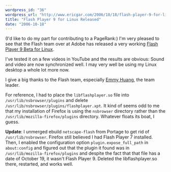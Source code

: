 ```yaml
---
wordpress_id: "36"
wordpress_url: "http://www.ericgar.com/2006/10/18/flash-player-9-for-linux-released/"
title: "Flash Player 9 for Linux Released"
date: "2006-10-18"
---
```

(I'd like to do my part for contributing to a PageRank:) I'm very pleased to see that the Flash team over at Adobe has released a very working <a href="http://labs.adobe.com/technologies/flashplayer9/">Flash Player 9 Beta for Linux</a>.

I've tested it on a few videos in YouTube and the results are obvious: Sound and video are now synchronized well. I may very well be using my Linux desktop a whole lot more now.

I give a big thanks to the Flash team, especially <a href="http://weblogs.macromedia.com/emmy/archives/2006/10/beta_refresh_on.cfm">Emmy Huang</a>, the team leader.

For reference, I had to place the <code>libflashplayer.so</code> file into <code>/usr/lib/nsbrowser/plugins</code> and delete <code>/usr/lib/nsbrowser/plugins/flashplayer.xpt</code>. It kind of seems odd to me that my installation of Firefox is using the <code>nsbrowser</code> directory rather than the <code>/usr/lib/mozilla-firefox/plugins</code> directory. Whatever floats its boat, I guess.

<span><strong>Update</strong>: I unmerged ebuild <code>netscape-flash</code> from Portage to get rid of <code>/usr/lib/nsbrowser</code>. Firefox still believed I had Flash Player 7 installed. Then, I enabled the configuration option <code>plugin.expose_full_path</code> in <code>about:config</code> and figured out that the plugin it found was in <code>/usr/lib/mozilla-firefox/plugins</code> and despite the fact that that file has a date of October 19, it wasn't Flash Player 9. Deleted the libflashplayer.so there, restarted, and works well.</span>
